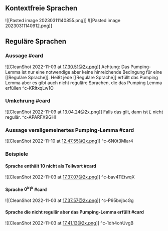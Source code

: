## Kontextfreie Sprachen
![[Pasted image 20230311140855.png]]
![[Pasted image 20230311140912.png]]

## Reguläre Sprachen
### Aussage #card 
![[CleanShot 2022-11-03 at 17.30.51@2x.png]]
Achtung: Das Pumping-Lemma ist nur eine notwendige aber keine hinreichende Bedingung für eine [[Reguläre Sprache]]. Heißt jede [[Reguläre Sprache]] erfüllt das Pumping Lemma aber es gibt auch nicht reguläre Sprachen, die das Pumping Lemma erfüllen
^c-KRItxqLw1O

### Umkehrung #card 
![[CleanShot 2022-11-09 at 13.04.24@2x.png]]
Falls das gilt, dann ist $L$ nicht regulär.
^c-APARFX9GHl

### Aussage verallgemeinertes Pumping-Lemma #card 
![[CleanShot 2022-11-10 at 12.47.55@2x.png]]
^c-6N0t3Mlar4

### Beispiele
#### Sprache enthält $10$ nicht als Teilwort #card 
![[CleanShot 2022-11-03 at 17.37.07@2x.png]]
^c-bav4TEtwqX

#### Sprache $0^k1^k$ #card 
![[CleanShot 2022-11-03 at 17.37.57@2x.png]]
^c-P95bnjbcGg

#### Sprache die nicht regulär aber das Pumping-Lemma erfüllt #card 
![[CleanShot 2022-11-03 at 17.41.13@2x.png]]
^c-1dh4ohUvgB